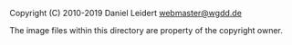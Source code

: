 Copyright (C) 2010-2019 Daniel Leidert <webmaster@wgdd.de>

The image files within this directory are property of the copyright owner.
